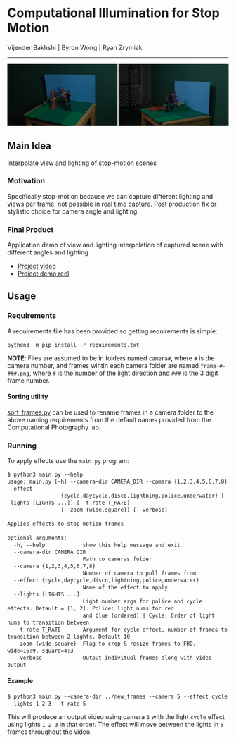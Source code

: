 # Computational Illumination for Stop Motion
Vijender Bakhshi | Byron Wong | Ryan Zrymiak
____
<div style="text-align:center">
  <img src="./img_teaser.png" alt="Stop motion scenes with interpolated lighting">
</div>

## Main Idea
Interpolate view and lighting of stop-motion scenes

### Motivation
Specifically stop-motion because we can capture different lighting and views per frame, not possible in real time capture. Post production fix or stylistic choice for camera angle and lighting

### Final Product
Application demo of view and lighting interpolation of captured scene with different angles and lighting
- [Project video](https://www.youtube.com/watch?v=sk5pPzuNjBY)
- [Project demo reel](https://www.youtube.com/watch?v=Npye2D20st4)

## Usage

### Requirements
A requirements file has been provided so getting requirements is simple:
```
python3 -m pip install -r requirements.txt
```

**NOTE**: Files are assumed to be in folders named `camera#`, where `#` is the camera number, and frames wihtin each camera folder are named `frame-#-###.png`, where `#` is the number of the light direction and `###` is the 3 digit frame number.

#### Sorting utility
[sort_frames.py](./sort_frames.py) can be used to rename frames in a camera folder to the above naming requirements from the default names provided from the Computational Photography lab.


### Running
To apply effects use the `main.py` program:
```
$ python3 main.py --help
usage: main.py [-h] --camera-dir CAMERA_DIR --camera {1,2,3,4,5,6,7,8} --effect
                 {cycle,daycycle,disco,lightning,police,underwater} [--lights [LIGHTS ...]] [--t-rate T_RATE]
                 [--zoom {wide,square}] [--verbose]

Applies effects to stop motion frames

optional arguments:
  -h, --help            show this help message and exit
  --camera-dir CAMERA_DIR
                        Path to cameras folder
  --camera {1,2,3,4,5,6,7,8}
                        Number of camera to pull frames from
  --effect {cycle,daycycle,disco,lightning,police,underwater}
                        Name of the effect to apply
  --lights [LIGHTS ...]
                        Light number args for police and cycle effects. Default = [1, 2]. Police: light nums for red
                        and blue (ordered) | Cycle: Order of light nums to transition between
  --t-rate T_RATE       Argument for cycle effect, number of frames to transition between 2 lights. Default 10
  --zoom {wide,square}  Flag to crop & resize frames to FHD. wide=16:9, square=4:3
  --verbose             Output indivitual frames along with video output
```

#### Example
```
$ python3 main.py --camera-dir ../new_frames --camera 5 --effect cycle --lights 1 2 3 --t-rate 5
```
This will produce an output video using camera `5` with the light `cycle` effect using lights `1 2 3` in that order. The effect will move between the lights in `5` frames throughout the video.